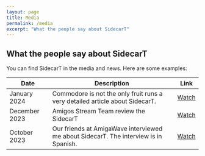 ```yaml
---
layout: page
title: Media
permalink: /media
excerpt: "What the people say about SidecarT"
---
```


## What the people say about SidecarT

You can find SidecarT in the media and news. Here are some examples:

| Date        | Description                                                   | Link                                                     |
|-------------|---------------------------------------------------------------|----------------------------------------------------------------|
| January 2024| Commodore is not the only fruit runs a very detailed article about SidecarT. | [Watch](https://www.youtube.com/watch?v=c1xYBofchm8)     |
| December 2023| Amigos Stream Team review the SidecarT | [Watch](https://www.youtube.com/watch?v=SP2JAeX02oI)     |
| October 2023| Our friends at AmigaWave interviewed me about SidecarT. The interview is in Spanish. | [Watch](https://www.youtube.com/watch?v=B4Zxc2rqd50)     |
